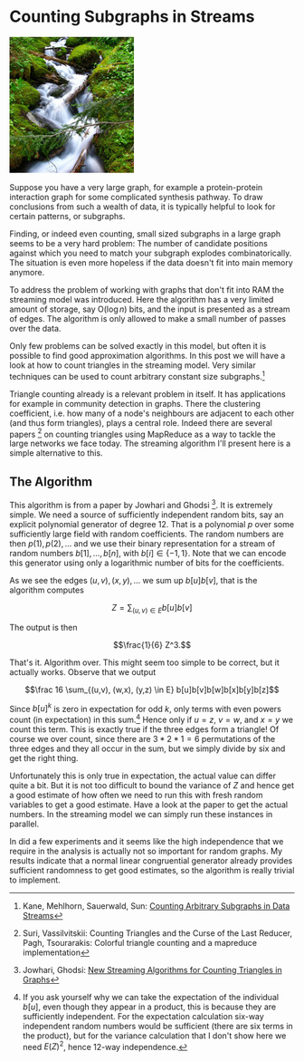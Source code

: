 Counting Subgraphs in Streams
=============================

![](pictures/stream.jpg "CC-BY-NC 'Streaming' by Flickr user Dru!")

Suppose you have a very large graph, for example a protein-protein interaction graph for some complicated synthesis pathway. To draw conclusions from such a wealth of data, it is typically helpful to look for certain patterns, or subgraphs. 

Finding, or indeed even counting, small sized subgraphs in a large graph seems to be a very hard problem: The number of candidate positions against which you need to match your subgraph explodes com&shy;bi&shy;na&shy;to&shy;ri&shy;cal&shy;ly. The situation is even more hopeless if the data doesn't fit into main memory anymore.

To address the problem of working with graphs that don't fit into RAM the streaming model was introduced. Here the algorithm has a very limited amount of storage, say O($\log n$) bits, and the in&shy;put is pre&shy;sent&shy;ed as a stream of edges. The algorithm is only allowed to make a small number of passes over the data.

Only few problems can be solved exactly in this model, but often it is possible to find good approximation algorithms. In this post we will have a look at how to count triangles in the streaming model. Very similar techniques can be used to count arbitrary constant size subgraphs.[^2]

Triangle counting already is a relevant problem in itself. It has applications for example in community detection in graphs. There the clustering coefficient, i.e. how many of a node's neighbours are adjacent to each other (and thus form triangles), plays a central role. Indeed there are several papers [^3] on counting triangles using MapReduce as a way to tackle the large networks we face today. The streaming algorithm I'll present here is a simple alternative to this.

<!-- more -->

The Algorithm
-------------

This algorithm is from a paper by Jowhari and Ghodsi [^1]. It is extremely simple. We need a source of sufficiently independent random bits, say an explicit polynomial generator of degree 12. That is a polynomial $p$ over some sufficiently large field with random coefficients. The random numbers are then $p(1),p(2),\ldots$ and we use their binary representation for a stream of random numbers $b[1],\ldots, b[n]$, with $b[i] \in \{-1,1\}$. Note that we can encode this generator using only a logarithmic number of bits for the coefficients.

As we see the edges $(u,v),(x,y),\ldots$ we sum up $b[u]b[v]$, that is the algorithm computes

$$Z = \sum_{(u,v)\in E} b[u]b[v]$$

The output is then

$$\frac{1}{6} Z^3.$$

That's it. Algorithm over. This might seem too simple to be correct, but it actually works. Observe that we output

$$\frac 16 \sum_{(u,v), (w,x), (y,z) \in E} b[u]b[v]b[w]b[x]b[y]b[z]$$

Since $b[u]^k$ is zero in expectation for odd $k$, only terms with even powers count (in expectation) in this sum.[^4] Hence only if $u=z$, $v=w$, and $x=y$ we count this term. This is exactly true if the three edges form a triangle! Of course we over count, since there are $3*2*1=6$ permutations of the three edges and they all occur in the sum, but we simply divide by six and get the right thing.

Unfortunately this is only true in expectation, the actual value can differ quite a bit. But it is not too difficult to bound the variance of $Z$ and hence get a good estimate of how often we need to run this with fresh random variables to get a good estimate. Have a look at the paper to get the actual numbers. In the streaming model we can simply run these instances in parallel.

In did a few experiments and it seems like the high independence that we require in the analysis is actually not so important for random graphs. My results indicate that a normal linear congruential generator already provides sufficient randomness to get good estimates, so the algorithm is really trivial to implement.


[^1]: Jowhari, Ghodsi: [New Streaming Algorithms for Counting Triangles in Graphs](http://sina.sharif.ac.ir/~ghodsi/papers/jowhari-cocoon2005.pdf)
[^2]: Kane, Mehlhorn, Sauerwald, Sun: [Counting Arbitrary Subgraphs in Data Streams](http://www.mpi-inf.mpg.de/~hsun/SGC12.pdf)
[^3]: Suri, Vassilvitskii: Counting Triangles and the Curse of the Last Reducer,  
      Pagh, Tsourarakis: Colorful triangle counting and a mapreduce implementation
[^4]: If you ask yourself why we can take the expectation of the individual $b[u]$, even though they appear in a product, this is because they are sufficiently independent. For the expectation calculation six-way independent random numbers would be sufficient (there are six terms in the product), but for the variance calculation that I don't show here we need $E(Z)^2$, hence 12-way independence.